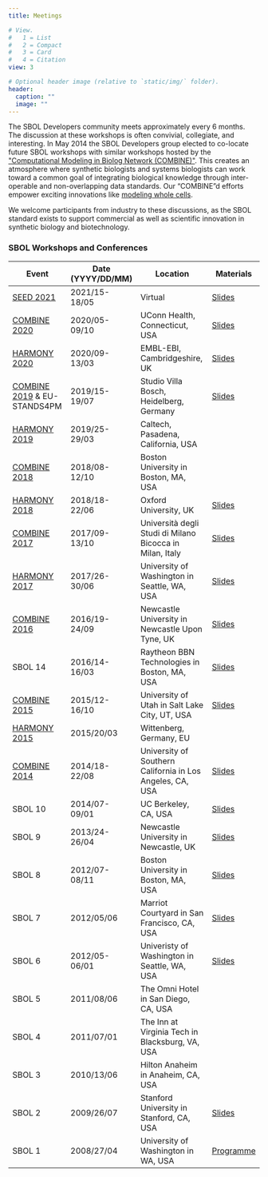 ```yaml
---
title: Meetings

# View.
#   1 = List
#   2 = Compact
#   3 = Card
#   4 = Citation
view: 3

# Optional header image (relative to `static/img/` folder).
header:
  caption: ""
  image: ""
---
```


The SBOL Developers community meets approximately every 6 months. The discussion at these workshops is often convivial, collegiate, and interesting. In May 2014 the SBOL Developers group elected to co-locate future SBOL workshops with similar workshops hosted by the ["Computational Modeling in Biolog Network (COMBINE)"](http://co.mbine.org/). This creates an atmosphere where synthetic biologists and systems biologists can work toward a common goal of integrating biological knowledge through inter-operable and non-overlapping data standards. Our “COMBINE”d efforts empower exciting innovations like [modeling whole cells](https://sites.google.com/site/vwwholecellsummerschool/).

We welcome participants from industry to these discussions, as the SBOL standard exists to support commercial as well as scientific innovation in synthetic biology and biotechnology.


### SBOL Workshops and Conferences

|   Event                                                                              |   Date (YYYY/DD/MM)  |   Location                                                   |   Materials                                                                                                                        |
|--------------------------------------------------------------------------------------|----------------------|--------------------------------------------------------------|------------------------------------------------------------------------------------------------------------------------------------|
|   <a href="http://synbioconference.org/2021">SEED 2021</a>                 |   2021/15-18/05      |   Virtual                             |   <a href="https://github.com/SynBioDex/Community-Media/tree/master/2021/SEED21">Slides</a>                                     |
|   <a href="http://co.mbine.org/events/COMBINE_2020">COMBINE 2020</a>                 |   2020/05-09/10      |   UConn Health, Connecticut, USA                             |   <a href="https://github.com/SynBioDex/Community-Media/tree/master/2020/COMBINE20">Slides</a>                                     |
|   <a href="http://co.mbine.org/events/HARMONY_2020">HARMONY 2020</a>                 |   2020/09-13/03      |   EMBL-EBI, Cambridgeshire, UK                               |   <a href="https://github.com/SynBioDex/Community-Media/tree/master/2020/HARMONY20">Slides</a>                                     |
|   <a href="http://co.mbine.org/events/COMBINE_2019">COMBINE 2019</a> & EU-STANDS4PM  |   2019/15-19/07      |   Studio Villa Bosch, Heidelberg, Germany                    |   <a href="http://co.mbine.org/events/COMBINE_2019">Slides</a>                                                                       |
|   <a href="http://co.mbine.org/events/HARMONY_2019">HARMONY 2019</a>                 |   2019/25-29/03      |   Caltech, Pasadena, California, USA                         |                                                                                                                                    |
|   <a href="http://co.mbine.org/events/COMBINE_2018">COMBINE 2018</a>                 |   2018/08-12/10      |   Boston University in Boston, MA, USA                       |                                                                                                                                    |
|   <a href="http://co.mbine.org/events/HARMONY_2018">HARMONY 2018</a>                 |   2018/18-22/06      |   Oxford University, UK                                      |   <a href="https://github.com/SynBioDex/Community-Media/tree/master/2017/COMBINE%202017">Slides</a>                                  |
|   <a href="http://co.mbine.org/events/COMBINE_2017">COMBINE 2017</a>                 |   2017/09-13/10      |   Università degli Studi di Milano Bicocca in Milan, Italy   |   <a href="http://sbolstandard.org/combine-2017/">Slides</a>                                                                         |
|   <a href="http://co.mbine.org/events/HARMONY_2017">HARMONY 2017</a>                 |   2017/26-30/06      |   University of Washington in Seattle, WA, USA               |   <a href="https://github.com/SynBioDex/Community-Media/tree/master/2017/HARMONY">Slides</a>                                       |
|   <a href="http://co.mbine.org/events/COMBINE_2016">COMBINE 2016</a>                 |   2016/19-24/09      |   Newcastle University in Newcastle Upon Tyne, UK            |   <a href="https://github.com/SynBioDex/Community-Media/tree/master/2016/COMBINE" target="_blank">Slides</a>                       |
|   SBOL 14                                                                            |   2016/14-16/03      |   Raytheon BBN Technologies in Boston, MA, USA               |   <a href="https://github.com/SynBioDex/Community-Media/tree/master/2016/15TH_SBOL" target="_blank">Slides</a>                     |
|   <a href="http://co.mbine.org/events/COMBINE_2015">COMBINE 2015</a>                 |   2015/12-16/10      |   University of Utah in Salt Lake City, UT, USA              |   <a href="https://github.com/SynBioDex/Community-Media/tree/master/2015/COMBINE" target="_blank">Slides</a>                       |
|   <a href="http://co.mbine.org/events/HARMONY_2015">HARMONY 2015</a>                 |   2015/20/03         |   Wittenberg, Germany, EU                                    |                                                                                                                                    |
|   <a href="http://co.mbine.org/events/COMBINE_2014">COMBINE 2014</a>                 |   2014/18-22/08      |   University of Southern California in Los Angeles, CA, USA  |   <a href="https://github.com/SynBioDex/Community-Media/tree/master/2014/COMBINE" target="_blank">Slides</a>                       |
|   SBOL 10                                                                            |   2014/07-09/01      |   UC Berkeley, CA, USA                                       |   <a href="https://github.com/SynBioDex/Community-Media/tree/master/2014/SBOL10" target="_blank">Slides</a>                        |
|   SBOL 9                                                                             |   2013/24-26/04      |   Newcastle University in Newcastle, UK                      |   <a href="https://github.com/SynBioDex/Community-Media/tree/master/2013/SBOL9" target="_blank">Slides</a>                         |
|   SBOL 8                                                                             |   2012/07-08/11      |   Boston University in Boston, MA, USA                       |   <a href="https://github.com/SynBioDex/Community-Media/tree/master/2012/SBOL8">Slides</a>                                         |
|   SBOL 7                                                                             |   2012/05/06         |   Marriot Courtyard in San Francisco, CA, USA                |   <a href="https://github.com/SynBioDex/Community-Media/tree/master/2012/SBOL7">Slides</a>                                         |
|   SBOL 6                                                                             |   2012/05-06/01      |   Univeristy of Washington in Seattle, WA, USA               |   <a href="https://github.com/SynBioDex/Community-Media/tree/master/2012/SBOL6">Slides</a>                                         |
|   SBOL 5                                                                             |   2011/08/06         |   The Omni Hotel in San Diego, CA, USA                       |                                                                                                                                    |
|   SBOL 4                                                                             |   2011/07/01         |   The Inn at Virginia Tech in Blacksburg, VA, USA            |                                                                                                                                    |
|   SBOL 3                                                                             |   2010/13/06         |   Hilton Anaheim in Anaheim, CA, USA                         |                                                                                                                                    |
|   SBOL 2                                                                             |   2009/26/07         |   Stanford University in Stanford, CA, USA                   |   <a href="https://github.com/SynBioDex/Community-Media/blob/master/2009/2nd_SBOL/Galdzicki_PoBoL_Update_26072009.pptx">Slides</a> |
|   SBOL 1                                                                             |   2008/27/04         |   University of Washington in WA, USA                        |   <a href="https://github.com/SynBioDex/Community-Media/blob/master/2008/1ST_SBOL/workshop_book_042208.pdf">Programme</a>          |

